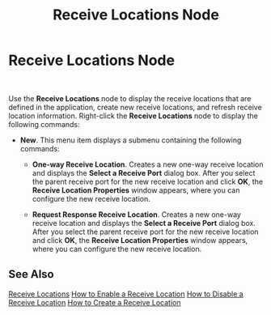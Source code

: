 ﻿---
title: Receive Locations Node
TOCTitle: Receive Locations Node
ms:assetid: c6628738-5929-4220-ab04-cf01cae5a007
ms:mtpsurl: https://msdn.microsoft.com/library/Aa547922(v=BTS.80)
ms:contentKeyID: 51531088
ms.date: 08/30/2017
mtps_version: v=BTS.80
f1_keywords:
- bts10.admin.node.receivelocations
---

# Receive Locations Node

 

Use the **Receive Locations** node to display the receive locations that are defined in the application, create new receive locations, and refresh receive location information. Right-click the **Receive Locations** node to display the following commands:

  - **New**. This menu item displays a submenu containing the following commands:
    
      - **One-way Receive Location**. Creates a new one-way receive location and displays the **Select a Receive Port** dialog box. After you select the parent receive port for the new receive location and click **OK**, the **Receive Location Properties** window appears, where you can configure the new receive location.
    
      - **Request Response Receive Location**. Creates a new one-way receive location and displays the **Select a Receive Port** dialog box. After you select the parent receive port for the new receive location and click **OK**, the **Receive Location Properties** window appears, where you can configure the new receive location.

## See Also

[Receive Locations](https://msdn.microsoft.com/library/aa578407\(v=bts.80\))  
[How to Enable a Receive Location](https://msdn.microsoft.com/library/aa561716\(v=bts.80\))  
[How to Disable a Receive Location](https://msdn.microsoft.com/library/aa547073\(v=bts.80\))  
[How to Create a Receive Location](https://msdn.microsoft.com/library/aa561757\(v=bts.80\))

